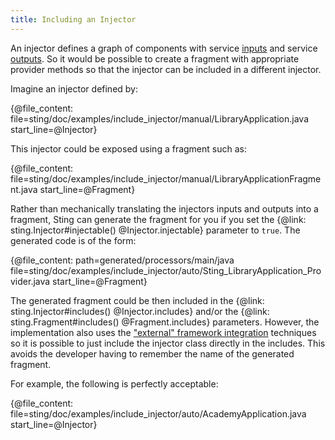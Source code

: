 ```yaml
---
title: Including an Injector
---
```


An injector defines a graph of components with service [inputs](inputs.md) and service [outputs](outputs.md).
So it would be possible to create a fragment with appropriate provider methods so that the injector can be
included in a different injector.

Imagine an injector defined by:

{@file_content: file=sting/doc/examples/include_injector/manual/LibraryApplication.java start_line=@Injector}

This injector could be exposed using a fragment such as:

{@file_content: file=sting/doc/examples/include_injector/manual/LibraryApplicationFragment.java start_line=@Fragment}

Rather than mechanically translating the injectors inputs and outputs into a fragment, Sting can generate
the fragment for you if you set the {@link: sting.Injector#injectable() @Injector.injectable}
parameter to `true`. The generated code is of the form:

{@file_content: path=generated/processors/main/java file=sting/doc/examples/include_injector/auto/Sting_LibraryApplication_Provider.java start_line=@Fragment}

The generated fragment could be then included in the {@link: sting.Injector#includes() @Injector.includes}
and/or the {@link: sting.Fragment#includes() @Fragment.includes} parameters. However, the implementation also
uses the ["external" framework integration](framework_integration.md) techniques so it is possible to just
include the injector class directly in the includes. This avoids the developer having to remember the name of
the generated fragment.

For example, the following is perfectly acceptable:

{@file_content: file=sting/doc/examples/include_injector/auto/AcademyApplication.java start_line=@Injector}
